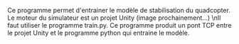 Ce programme permet d'entrainer le modèle de stabilisation du quadcopter.
Le moteur du simulateur est un projet Unity (image prochainement...)
\nIl faut utiliser le programme train.py. Ce programme produit un pont TCP entre le projet Unity et le programme python qui entraine le modèle.
